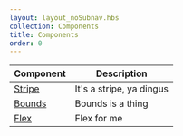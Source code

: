 ```yaml
---
layout: layout_noSubnav.hbs
collection: Components
title: Components
order: 0
---
```


| Component                         | Description               |
| --------------------------------- | ------------------------- |
| [Stripe](http://google.com)       | It's a stripe, ya dingus  |
| [Bounds](http://google.com)       | Bounds is a thing         |
| [Flex](http://google.com)         | Flex for me               |